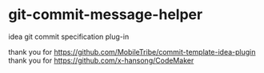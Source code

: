 # git-commit-message-helper
idea git commit specification plug-in

thank you for   https://github.com/MobileTribe/commit-template-idea-plugin
thank you for   https://github.com/x-hansong/CodeMaker
